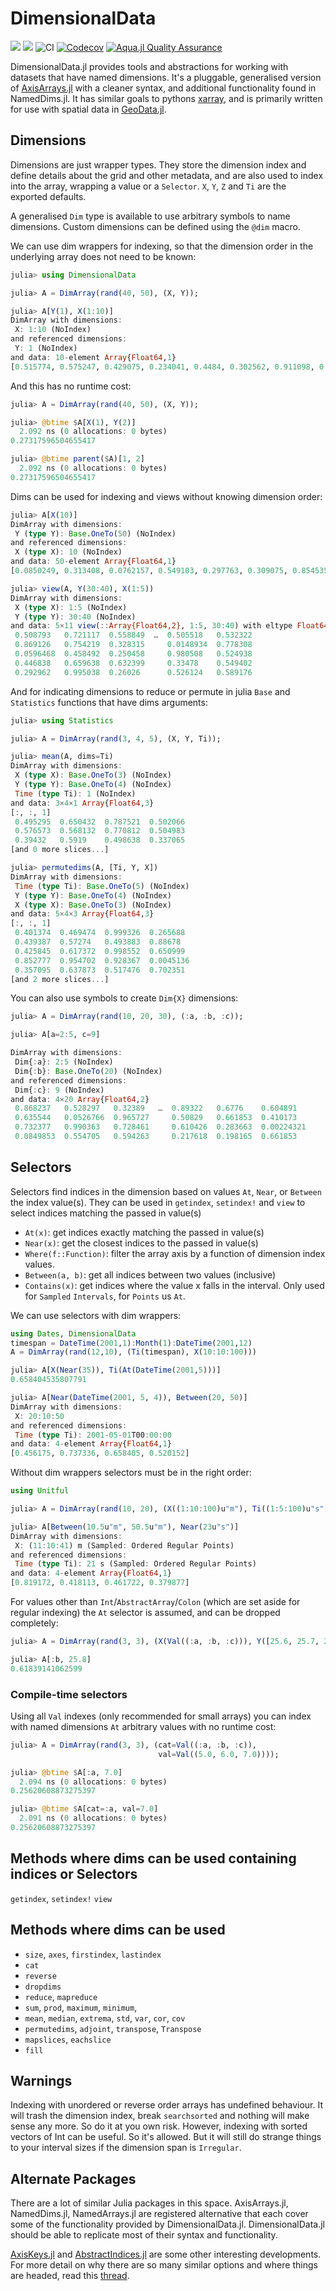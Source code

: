 # DimensionalData

[![](https://img.shields.io/badge/docs-stable-blue.svg)](https://rafaqz.github.io/DimensionalData.jl/stable)
[![](https://img.shields.io/badge/docs-dev-blue.svg)](https://rafaqz.github.io/DimensionalData.jl/dev)
![CI](https://github.com/rafaqz/DimensionalData.jl/workflows/CI/badge.svg)
[![Codecov](https://codecov.io/gh/rafaqz/DimensionalData.jl/branch/master/graph/badge.svg)](https://codecov.io/gh/rafaqz/DimensionalData.jl)
[![Aqua.jl Quality Assurance](https://img.shields.io/badge/Aqua.jl-%F0%9F%8C%A2-aqua.svg)](https://github.com/JuliaTesting/Aqua.jl)


DimensionalData.jl provides tools and abstractions for working with datasets
that have named dimensions. It's a pluggable, generalised version of
[AxisArrays.jl](https://github.com/JuliaArrays/AxisArrays.jl) with a cleaner
syntax, and additional functionality found in NamedDims.jl. It has similar
goals to pythons [xarray](http://xarray.pydata.org/en/stable/), and is primarily
written for use with spatial data in [GeoData.jl](https://github.com/rafaqz/GeoData.jl).


## Dimensions

Dimensions are just wrapper types. They store the dimension index
and define details about the grid and other metadata, and are also used
to index into the array, wrapping a value or a `Selector`.
`X`, `Y`, `Z` and `Ti` are the exported defaults.

A generalised `Dim` type is available to use arbitrary symbols to name dimensions.
Custom dimensions can be defined using the `@dim` macro.

We can use dim wrappers for indexing, so that the dimension order in the underlying array
does not need to be known:

```julia
julia> using DimensionalData

julia> A = DimArray(rand(40, 50), (X, Y));

julia> A[Y(1), X(1:10)]
DimArray with dimensions:
 X: 1:10 (NoIndex)
and referenced dimensions:
 Y: 1 (NoIndex)
and data: 10-element Array{Float64,1}
[0.515774, 0.575247, 0.429075, 0.234041, 0.4484, 0.302562, 0.911098, 0.541537, 0.267234, 0.370663]
```

And this has no runtime cost:

```julia
julia> A = DimArray(rand(40, 50), (X, Y));

julia> @btime $A[X(1), Y(2)]
  2.092 ns (0 allocations: 0 bytes)
0.27317596504655417

julia> @btime parent($A)[1, 2]
  2.092 ns (0 allocations: 0 bytes)
0.27317596504655417
```

Dims can be used for indexing and views without knowing dimension order:

```julia
julia> A[X(10)]
DimArray with dimensions:
 Y (type Y): Base.OneTo(50) (NoIndex)
and referenced dimensions:
 X (type X): 10 (NoIndex)
and data: 50-element Array{Float64,1}
[0.0850249, 0.313408, 0.0762157, 0.549103, 0.297763, 0.309075, 0.854535, 0.659537, 0.392969, 0.89998  …  0.63791, 0.875881, 0.437688, 0.925918, 0.291636, 0.358024, 0.692283, 0.606932, 0.629122, 0.284592]

julia> view(A, Y(30:40), X(1:5))
DimArray with dimensions:
 X (type X): 1:5 (NoIndex)
 Y (type Y): 30:40 (NoIndex)
and data: 5×11 view(::Array{Float64,2}, 1:5, 30:40) with eltype Float64
 0.508793   0.721117  0.558849  …  0.505518   0.532322
 0.869126   0.754219  0.328315     0.0148934  0.778308
 0.0596468  0.458492  0.250458     0.980508   0.524938
 0.446838   0.659638  0.632399     0.33478    0.549402
 0.292962   0.995038  0.26026      0.526124   0.589176
```

And for indicating dimensions to reduce or permute in julia
`Base` and `Statistics` functions that have dims arguments:

```julia
julia> using Statistics

julia> A = DimArray(rand(3, 4, 5), (X, Y, Ti));

julia> mean(A, dims=Ti)
DimArray with dimensions:
 X (type X): Base.OneTo(3) (NoIndex)
 Y (type Y): Base.OneTo(4) (NoIndex)
 Time (type Ti): 1 (NoIndex)
and data: 3×4×1 Array{Float64,3}
[:, :, 1]
 0.495295  0.650432  0.787521  0.502066
 0.576573  0.568132  0.770812  0.504983
 0.39432   0.5919    0.498638  0.337065
[and 0 more slices...]

julia> permutedims(A, [Ti, Y, X])
DimArray with dimensions:
 Time (type Ti): Base.OneTo(5) (NoIndex)
 Y (type Y): Base.OneTo(4) (NoIndex)
 X (type X): Base.OneTo(3) (NoIndex)
and data: 5×4×3 Array{Float64,3}
[:, :, 1]
 0.401374  0.469474  0.999326  0.265688
 0.439387  0.57274   0.493883  0.88678
 0.425845  0.617372  0.998552  0.650999
 0.852777  0.954702  0.928367  0.0045136
 0.357095  0.637873  0.517476  0.702351
[and 2 more slices...]
```

You can also use symbols to create `Dim{X}` dimensions:

```julia
julia> A = DimArray(rand(10, 20, 30), (:a, :b, :c));

julia> A[a=2:5, c=9]

DimArray with dimensions:
 Dim{:a}: 2:5 (NoIndex)
 Dim{:b}: Base.OneTo(20) (NoIndex)
and referenced dimensions:
 Dim{:c}: 9 (NoIndex)
and data: 4×20 Array{Float64,2}
 0.868237   0.528297   0.32389   …  0.89322   0.6776    0.604891
 0.635544   0.0526766  0.965727     0.50829   0.661853  0.410173
 0.732377   0.990363   0.728461     0.610426  0.283663  0.00224321
 0.0849853  0.554705   0.594263     0.217618  0.198165  0.661853
```

## Selectors

Selectors find indices in the dimension based on values `At`, `Near`, or
`Between` the index value(s). They can be used in `getindex`, `setindex!` and
`view` to select indices matching the passed in value(s)

- `At(x)`: get indices exactly matching the passed in value(s)
- `Near(x)`: get the closest indices to the passed in value(s)
- `Where(f::Function)`: filter the array axis by a function of dimension
  index values.
- `Between(a, b)`: get all indices between two values (inclusive)
- `Contains(x)`: get indices where the value x falls in the interval.
  Only used for `Sampled` `Intervals`, for `Points` us `At`.

We can use selectors with dim wrappers:

```julia
using Dates, DimensionalData
timespan = DateTime(2001,1):Month(1):DateTime(2001,12)
A = DimArray(rand(12,10), (Ti(timespan), X(10:10:100)))

julia> A[X(Near(35)), Ti(At(DateTime(2001,5)))]
0.658404535807791

julia> A[Near(DateTime(2001, 5, 4)), Between(20, 50)]
DimArray with dimensions:
 X: 20:10:50
and referenced dimensions:
 Time (type Ti): 2001-05-01T00:00:00
and data: 4-element Array{Float64,1}
[0.456175, 0.737336, 0.658405, 0.520152]
```

Without dim wrappers selectors must be in the right order:

```julia
using Unitful

julia> A = DimArray(rand(10, 20), (X((1:10:100)u"m"), Ti((1:5:100)u"s")))

julia> A[Between(10.5u"m", 50.5u"m"), Near(23u"s")]
DimArray with dimensions:
 X: (11:10:41) m (Sampled: Ordered Regular Points)
and referenced dimensions:
 Time (type Ti): 21 s (Sampled: Ordered Regular Points)
and data: 4-element Array{Float64,1}
[0.819172, 0.418113, 0.461722, 0.379877]
```

For values other than `Int`/`AbstractArray`/`Colon` (which are set aside for
regular indexing) the `At` selector is assumed, and can be dropped completely:

```julia
julia> A = DimArray(rand(3, 3), (X(Val((:a, :b, :c))), Y([25.6, 25.7, 25.8])));

julia> A[:b, 25.8]
0.61839141062599
```

### Compile-time selectors

Using all `Val` indexes (only recommended for small arrays)
you can index with named dimensions `At` arbitrary values with no
runtime cost:

```julia
julia> A = DimArray(rand(3, 3), (cat=Val((:a, :b, :c)),
                                 val=Val((5.0, 6.0, 7.0))));

julia> @btime $A[:a, 7.0]
  2.094 ns (0 allocations: 0 bytes)
0.25620608873275397

julia> @btime $A[cat=:a, val=7.0]
  2.091 ns (0 allocations: 0 bytes)
0.25620608873275397
```


## Methods where dims can be used containing indices or Selectors

`getindex`, `setindex!` `view`

## Methods where dims can be used

- `size`, `axes`, `firstindex`, `lastindex`
- `cat`
- `reverse`
- `dropdims`
- `reduce`, `mapreduce`
- `sum`, `prod`, `maximum`, `minimum`,
- `mean`, `median`, `extrema`, `std`, `var`, `cor`, `cov`
- `permutedims`, `adjoint`, `transpose`, `Transpose`
- `mapslices`, `eachslice`
- `fill`

## Warnings

Indexing with unordered or reverse order arrays has undefined behaviour.
It will trash the dimension index, break `searchsorted` and nothing will make
sense any more. So do it at you own risk. However, indexing with sorted vectors
of Int can be useful. So it's allowed. But it will still do strange things
to your interval sizes if the dimension span is `Irregular`.


## Alternate Packages

There are a lot of similar Julia packages in this space. AxisArrays.jl, NamedDims.jl, NamedArrays.jl are registered alternative that each cover some of the functionality provided by DimensionalData.jl. DimensionalData.jl should be able to replicate most of their syntax and functionality.

[AxisKeys.jl](https://github.com/mcabbott/AxisKeys.jl) and [AbstractIndices.jl](https://github.com/Tokazama/AbstractIndices.jl) are some other interesting developments. For more detail on why there are so many similar options and where things are headed, read this [thread](https://github.com/JuliaCollections/AxisArraysFuture/issues/1).
